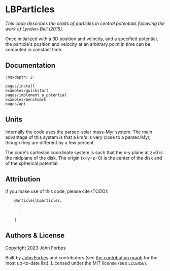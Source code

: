 # LBParticles

_This code describes the orbits of particles in central potentials following the work of Lynden-Bell (2015)._

Once initialized with a 3D position and velocity, and a specified potential, 
the particle's position and velocity at an arbitrary point in time can be 
computed in constant time.

## Documentation

```{toctree}
:maxdepth: 2

pages/install
examples/quickstart
pages/implement_a_potential
examples/benchmark
pages/api
```


## Units 

Internally the code uses the parsec-solar mass-Myr system. The main advantage of this system is that a km/s is very close to a parsec/Myr, though they are different by a few percent.

The code's cartesian coordinate system is such that the x-y plane at z=0 is the midplane of the disk. The origin (x=y=z=0) is the center of the disk and of the spherical potential. 


## Attribution

If you make use of this code, please cite (TODO):

```tex
    @article{lbparticles,
      .
      .
      .
    }
```

## Authors & License

Copyright 2023 John Forbes

Built by [John Forbes](https://github.com/jcforbes) and contributors (see
[the contribution graph](https://github.com/LBParticles/LBParticles/graphs/contributors) for the most
up-to-date list). Licensed under the MIT license (see `LICENSE`).